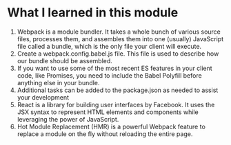 # What I learned in this module

1. Webpack is a module bundler. It takes a whole bunch of various source files, processes them, and assembles them into one (usually) JavaScript file called a bundle, which is the only file your client will execute. 
1. Create a webpack.config.babel.js file. This file is used to describe how our bundle should be assembled.
1. If you want to use some of the most recent ES features in your client code, like Promises, you need to include the Babel Polyfill before anything else in your bundle.
1. Additional tasks can be added to the package.json as needed to assist your development
1. React is a library for building user interfaces by Facebook. It uses the JSX syntax to represent HTML elements and components while leveraging the power of JavaScript.
1. Hot Module Replacement (HMR) is a powerful Webpack feature to replace a module on the fly without reloading the entire page. 

